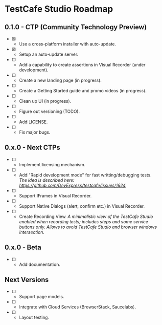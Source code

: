 # TestCafe Studio Roadmap

## 0.1.0 - CTP (Community Technology Preview)

- [x] - Use a cross-platform installer with auto-update.
- [x] - Setup an auto-update server.
- [ ] - Add a capability to create assertions in Visual Recorder (under development).
- [ ] - Create a new landing page (in progress).
- [ ] - Create a Getting Started guide and promo videos (in progress).
- [ ] - Clean up UI (in progress).
- [ ] - Figure out versioning (TODO).
- [ ] - Add LICENSE.
- [ ] - Fix major bugs.

## 0.x.0 - Next CTPs
- [ ] - Implement licensing mechanism.
- [ ] - Add "Rapid development mode" for fast writting/debugging tests.
  *The idea is described here: https://github.com/DevExpress/testcafe/issues/1624*  
  
- [ ] - Support IFrames in Visual Recorder.

- [ ] - Support Native Dialogs (alert, confirm etc.) in Visual Recorder.

- [ ] - Create Recording View.
  *A minimalistic view of the TestCafe Studio enabled when recording tests; includes steps and some service buttons only. Allows to avoid TestCafe Studio and browser windows intersection.*

## 0.x.0 - Beta

- [ ] - Add documentation.

## Next Versions

- [ ] - Support page models.
- [ ] - Integrate with Cloud Services (BrowserStack, Saucelabs).
- [ ] - Layout testing.
